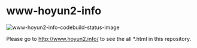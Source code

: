 # www-hoyun2-info

![www-hoyun2-info-codebuild-status-image]

Please go to http://www.hoyun2.info/ to see the all *.html in this repository.

[www-hoyun2-info-codebuild-status-image]: https://codebuild.ap-northeast-1.amazonaws.com/badges?uuid=eyJlbmNyeXB0ZWREYXRhIjoielcxMk5DckFEUXBCY2dLSm5CaUd0NlY2QUtMYUs0cTVWZjM0azFJV1JtbTdqR2w3Y0NKN1dlRWFHUlBIY0N4ZmNCMUh3WUtINm4zMFE2eWZvb0dITlVZPSIsIml2UGFyYW1ldGVyU3BlYyI6InJJUFdhY0hxbExrMjZaRmsiLCJtYXRlcmlhbFNldFNlcmlhbCI6MX0%3D&branch=master